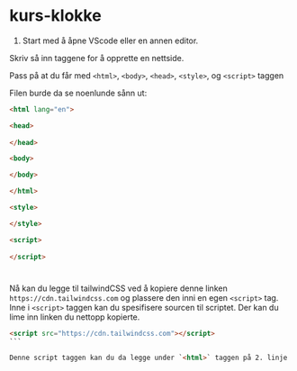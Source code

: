 # kurs-klokke


1. Start med å åpne VScode eller en annen editor.

Skriv så inn taggene for å opprette en nettside. 

Pass på at du får med `<html>`, `<body>`, `<head>`, `<style>`, og `<script>` taggen

Filen burde da se noenlunde sånn ut:
```html
<html lang="en">

<head>
  
</head>

<body>

</body>

</html>

<style>

</style>

<script>
    
</script>

```

#

Nå kan du legge til tailwindCSS ved å kopiere denne linken `https://cdn.tailwindcss.com` og plassere den inni en egen `<script>` tag. 
Inne i `<script>` taggen kan du spesifisere sourcen til scriptet. Der kan du lime inn linken du nettopp kopierte.
````html
<script src="https://cdn.tailwindcss.com"></script>
```

Denne script taggen kan du da legge under `<html>` taggen på 2. linje

